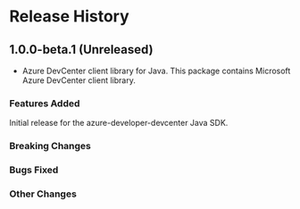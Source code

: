 # Release History

## 1.0.0-beta.1 (Unreleased)

- Azure DevCenter client library for Java. This package contains Microsoft Azure DevCenter client library.

### Features Added
Initial release for the azure-developer-devcenter Java SDK.

### Breaking Changes

### Bugs Fixed

### Other Changes
